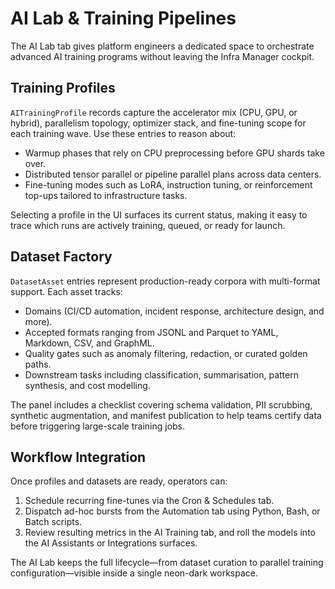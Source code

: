 # AI Lab & Training Pipelines

The AI Lab tab gives platform engineers a dedicated space to orchestrate
advanced AI training programs without leaving the Infra Manager cockpit.

## Training Profiles

`AITrainingProfile` records capture the accelerator mix (CPU, GPU, or hybrid),
parallelism topology, optimizer stack, and fine-tuning scope for each training
wave. Use these entries to reason about:

- Warmup phases that rely on CPU preprocessing before GPU shards take over.
- Distributed tensor parallel or pipeline parallel plans across data centers.
- Fine-tuning modes such as LoRA, instruction tuning, or reinforcement
  top-ups tailored to infrastructure tasks.

Selecting a profile in the UI surfaces its current status, making it easy to
trace which runs are actively training, queued, or ready for launch.

## Dataset Factory

`DatasetAsset` entries represent production-ready corpora with multi-format
support. Each asset tracks:

- Domains (CI/CD automation, incident response, architecture design, and more).
- Accepted formats ranging from JSONL and Parquet to YAML, Markdown, CSV, and
  GraphML.
- Quality gates such as anomaly filtering, redaction, or curated golden paths.
- Downstream tasks including classification, summarisation, pattern synthesis,
  and cost modelling.

The panel includes a checklist covering schema validation, PII scrubbing,
synthetic augmentation, and manifest publication to help teams certify data
before triggering large-scale training jobs.

## Workflow Integration

Once profiles and datasets are ready, operators can:

1. Schedule recurring fine-tunes via the Cron & Schedules tab.
2. Dispatch ad-hoc bursts from the Automation tab using Python, Bash, or Batch
   scripts.
3. Review resulting metrics in the AI Training tab, and roll the models into the
   AI Assistants or Integrations surfaces.

The AI Lab keeps the full lifecycle—from dataset curation to parallel training
configuration—visible inside a single neon-dark workspace.
